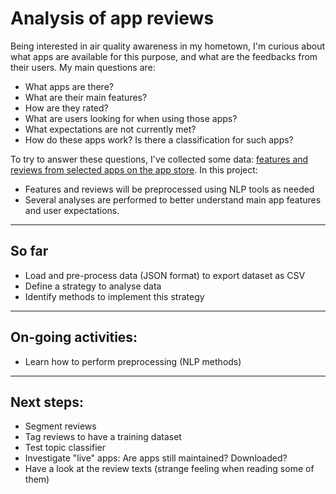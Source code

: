 # Analysis of app reviews

Being interested in air quality awareness in my hometown, I'm curious about what apps are available for this purpose, and what are the feedbacks from their users.
My main questions are:
* What apps are there?
* What are their main features?
* How are they rated?
* What are users looking for when using those apps?
* What expectations are not currently met?
* How do these apps work? Is there a classification for such apps?

To try to answer these questions, I've collected some data: [features and reviews from selected apps on the app store](https://github.com/linetonthat/appstore_scraping/). 
In this project:
* Features and reviews will be preprocessed using NLP tools as needed
* Several analyses are performed to better understand main app features and user expectations.

---
## So far
* Load and pre-process data (JSON format) to export dataset as CSV
* Define a strategy to analyse data
* Identify methods to implement this strategy

---
## On-going activities:
* Learn how to perform preprocessing (NLP methods)

---
## Next steps:
* Segment reviews 
* Tag reviews to have a training dataset
* Test topic classifier
* Investigate "live" apps: Are apps still maintained? Downloaded?
* Have a look at the review texts (strange feeling when reading some of them)
   
